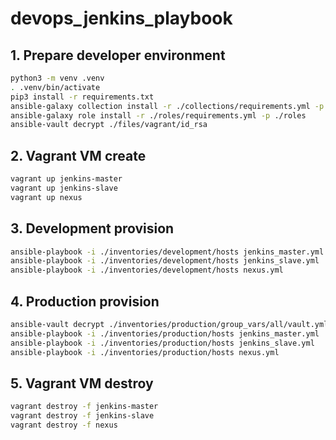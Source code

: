 # devops_jenkins_playbook

## 1. Prepare developer environment
```bash
python3 -m venv .venv
. .venv/bin/activate
pip3 install -r requirements.txt
ansible-galaxy collection install -r ./collections/requirements.yml -p ./collections
ansible-galaxy role install -r ./roles/requirements.yml -p ./roles
ansible-vault decrypt ./files/vagrant/id_rsa
```

## 2. Vagrant VM create
```bash
vagrant up jenkins-master
vagrant up jenkins-slave
vagrant up nexus
```

## 3. Development provision
```bash
ansible-playbook -i ./inventories/development/hosts jenkins_master.yml
ansible-playbook -i ./inventories/development/hosts jenkins_slave.yml
ansible-playbook -i ./inventories/development/hosts nexus.yml
```

## 4. Production provision
```bash
ansible-vault decrypt ./inventories/production/group_vars/all/vault.yml  #passwd: alma123
ansible-playbook -i ./inventories/production/hosts jenkins_master.yml
ansible-playbook -i ./inventories/production/hosts jenkins_slave.yml
ansible-playbook -i ./inventories/production/hosts nexus.yml
```

## 5. Vagrant VM destroy
```bash
vagrant destroy -f jenkins-master
vagrant destroy -f jenkins-slave
vagrant destroy -f nexus
```
